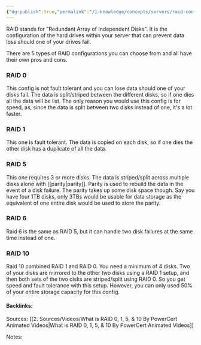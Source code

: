 ```yaml
---
{"dg-publish":true,"permalink":"/1-knowledge/concepts/servers/raid-configuration/"}
---
```


RAID stands for "Redundant Array of Independent Disks". It is the configuration of the hard drives within your server that can prevent data loss should one of your drives fail. 

There are 5 types of RAID configurations you can choose from and all have their own pros and cons. 

### RAID 0
This config is not fault tolerant and you can lose data should one of your disks fail.
The data is split/striped between the different disks, so if one dies all the data will be list. The only reason you would use this config is for speed, as, since the data is split between two disks instead of one, it's a lot faster. 

### RAID 1
This one is fault tolerant. The data is copied on each disk, so if one dies the other disk has a duplicate of all the data.

### RAID 5
This one requires 3 or more disks. The data is striped/split across multiple disks alone with [[parity\|parity]]. Parity is used to rebuild the data in the event of a disk failure.
The parity takes up some disk space though. Say you have four 1TB disks, only 3TBs would be usable for data storage as the equivalent of one entire disk would be used to store the parity. 

### RAID 6
Raid 6 is the same as RAID 5, but it can handle two disk failures at the same time instead of one.


### RAID 10
Raid 10 combined RAID 1 and RAID 0. You need a minimum of 4 disks.
Two of your disks are mirrored to the other two disks using a RAID 1 setup, and then both sets of the two disks are striped/split using RAID 0. So you get speed and fault tolerance with this setup. However, you can only used 50% of your entire storage capacity for this config. 



#### Backlinks:
Sources:
[[2. Sources/Videos/What is RAID 0, 1, 5, & 10 By  PowerCert Animated Videos\|What is RAID 0, 1, 5, & 10 By  PowerCert Animated Videos]]


Notes:

